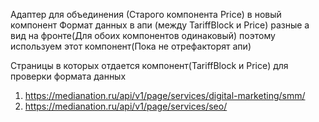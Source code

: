 Адаптер для объединения (Старого компонента Price) в новый компонент
Формат данных в апи (между TariffBlock и Price) разные а вид на фронте(Для обоих компонентов одинаковый)
поэтому используем этот компонент(Пока не отрефакторят апи)

Страницы в которых отдается компонент(TariffBlock и Price) для проверки формата данных

1. https://medianation.ru/api/v1/page/services/digital-marketing/smm/
2. https://medianation.ru/api/v1/page/services/seo/
